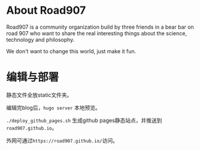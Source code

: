 # About Road907

Road907 is a community organization build by three friends in a bear
bar on road 907 who want to share the real interesting things about
the science, technology and philosophy.

We don't want to change this world, just make it fun.


# 编辑与部署

静态文件全放static文件夹。

编辑完blog后，`hugo server` 本地预览。

`./deploy_github_pages.sh` 生成github pages静态站点，并推送到`road907.github.io`。

外网可通过`https://road907.github.io/`访问。